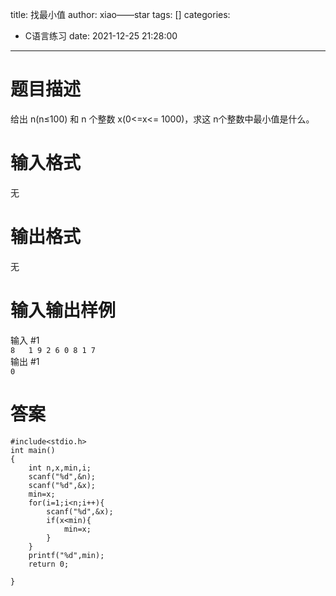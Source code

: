 title: 找最小值
author: xiao——star
tags: []
categories:
  - C语言练习
date: 2021-12-25 21:28:00
---
# 题目描述
给出 n(n≤100) 和 n 个整数 x(0<=x<= 1000)，求这 n个整数中最小值是什么。

# 输入格式
无

# 输出格式
无

# 输入输出样例
输入 #1  
`8  
1 9 2 6 0 8 1 7`  
输出 #1  
`0`  
# 答案
    #include<stdio.h>
    int main()
    {
        int n,x,min,i;
        scanf("%d",&n);
        scanf("%d",&x);
        min=x;
        for(i=1;i<n;i++){
            scanf("%d",&x);
            if(x<min){
                min=x;
            }
        }
        printf("%d",min);
        return 0;

    }